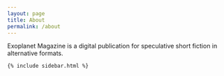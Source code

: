 ```yaml
---
layout: page
title: About
permalink: /about
---
```


<div class="row justify-content-between">
<div class="col-md-8 pr-5">

<p>Exoplanet Magazine is a digital publication for speculative short fiction in alternative formats.</p>

</div>

<div class="col-md-4">

<div class="sticky-top sticky-top-80">

    {% include sidebar.html %}

</div>
</div>
</div>
